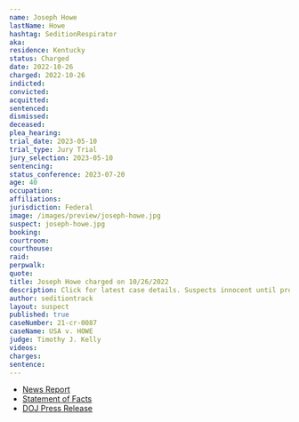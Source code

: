 ```yaml
---
name: Joseph Howe
lastName: Howe
hashtag: SeditionRespirator
aka:
residence: Kentucky
status: Charged
date: 2022-10-26
charged: 2022-10-26
indicted:
convicted:
acquitted:
sentenced:
dismissed:
deceased:
plea_hearing:
trial_date: 2023-05-10
trial_type: Jury Trial
jury_selection: 2023-05-10
sentencing:
status_conference: 2023-07-20
age: 40
occupation:
affiliations:
jurisdiction: Federal
image: /images/preview/joseph-howe.jpg
suspect: joseph-howe.jpg
booking:
courtroom:
courthouse:
raid:
perpwalk:
quote:
title: Joseph Howe charged on 10/26/2022
description: Click for latest case details. Suspects innocent until proven guilty.
author: seditiontrack
layout: suspect
published: true
caseNumber: 21-cr-0087
caseName: USA v. HOWE
judge: Timothy J. Kelly
videos:
charges:
sentence:
---
```

- [News Report](https://www.courier-journal.com/story/news/crime/2022/10/28/kentucky-man-joseph-howe-charged-january-6-riot-trump-capitol/69600198007/)
- [Statement of Facts](https://www.justice.gov/usao-dc/case-multi-defendant/file/1548736/download)
- [DOJ Press Release](https://www.justice.gov/usao-dc/pr/kentucky-man-arrested-felony-and-misdemeanor-charges-actions-during-jan-6-capitol-breach)
